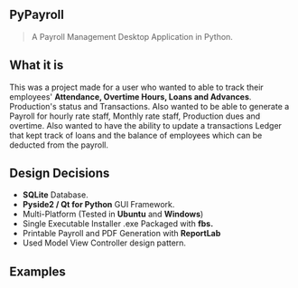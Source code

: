 ## PyPayroll

> A Payroll Management Desktop Application in Python.

## What it is

This was a project made for a user who wanted to able to track their employees' **Attendance, Overtime Hours, Loans and Advances**. Production's status and Transactions. Also wanted to be able to generate a Payroll for hourly rate staff, Monthly rate staff, Production dues and overtime. Also wanted to have the ability to update a transactions Ledger that kept track of loans and the balance of employees which can be deducted from the payroll. 

## Design Decisions

- **SQLite** Database.
- **Pyside2 / Qt for Python** GUI Framework.
- Multi-Platform (Tested in **Ubuntu** and **Windows**)
- Single Executable Installer .exe Packaged with **fbs.**
- Printable Payroll and PDF Generation with **ReportLab**
- Used Model View Controller design pattern.


## Examples
